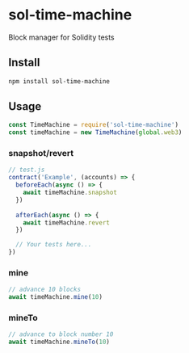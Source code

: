 # sol-time-machine
Block manager for Solidity tests

## Install
```bash
npm install sol-time-machine
```

## Usage
```js
const TimeMachine = require('sol-time-machine')
const timeMachine = new TimeMachine(global.web3)
```

### snapshot/revert
```js
// test.js
contract('Example', (accounts) => {
  beforeEach(async () => {
    await timeMachine.snapshot
  })
  
  afterEach(async () => {
    await timeMachine.revert
  })

  // Your tests here...
})
```

### mine
```js
// advance 10 blocks
await timeMachine.mine(10)
```

### mineTo
```js
// advance to block number 10
await timeMachine.mineTo(10)
```
